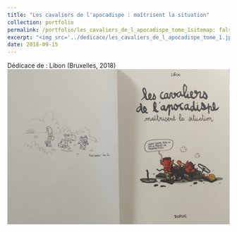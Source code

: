 ```yaml
---
title: "Les cavaliers de l'apocadispe : maîtrisent la situation"
collection: portfolio
permalink: /portfolio/les_cavaliers_de_l_apocadispe_tome_1sitemap: false
excerpt: "<img src='../dedicace/les_cavaliers_de_l_apocadispe_tome_1.jpg'>"
date: 2018-09-15
---
```


Dédicace de : Libon (Bruxelles, 2018)
<img src='../dedicace/les_cavaliers_de_l_apocadispe_tome_1.jpg'>